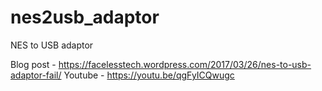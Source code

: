 # nes2usb_adaptor
NES to USB adaptor

Blog post - https://facelesstech.wordpress.com/2017/03/26/nes-to-usb-adaptor-fail/
Youtube - https://youtu.be/qgFyICQwugc
